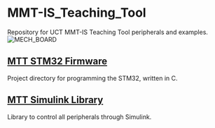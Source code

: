 # MMT-IS_Teaching_Tool
Repository for UCT MMT-IS Teaching Tool peripherals and examples.
![MECH_BOARD](https://github.com/JesseJabezArendse/MMT-IS_Teaching_Tool/assets/100383575/034b9b18-0c72-4ef6-aa97-1ce707de408b.png)

## [MTT STM32 Firmware](https://github.com/JesseJabezArendse/MTT-IS_Teaching_Tool/tree/main/MTT%20STM32%20Firmware)
Project directory for programming the STM32, written in C.

## [MTT Simulink Library](https://github.com/JesseJabezArendse/MTT-IS_Teaching_Tool/tree/main/MTT%20Simulink%20Library)
Library to control all peripherals through Simulink.
